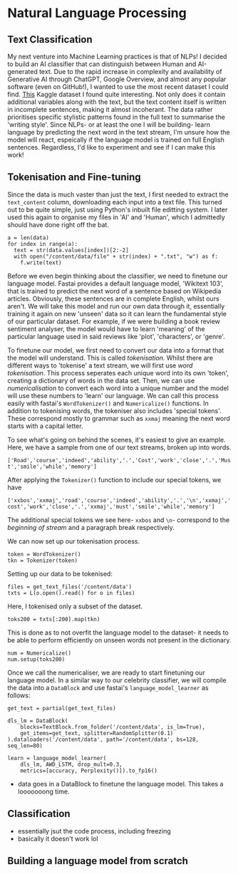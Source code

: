 # Natural Language Processing

## Text Classification
My next venture into Machine Learning practices is that of NLPs! I decided to build an AI classifier that can distinguish between Human and AI-generated text. Due to the rapid increase in complexity and availability of Generative AI through ChatGPT, Google Overview, and almost any popular software (even on GitHub!), I wanted to use the most recent dataset I could find. [This](https://www.kaggle.com/datasets/pratyushpuri/ai-vs-human-content-detection-1000-record-in-2025/data) Kaggle dataset I found quite interesting. Not only does it contain additional variables along with the text, but the text content itself is written in incomplete sentences, making it almost incoherant. The data rather prioritises specific stylistic patterns found in the full text to summarise the 'writing style'. Since NLPs- or at least the one I will be building- learn language by predicting the next word in the text stream, I'm unsure how the model will react, espeically if the language model is trained on full English sentences. Regardless, I'd like to experiment and see if I can make this work!

## Tokenisation and Fine-tuning
Since the data is much vaster than just the text, I first needed to extract the ```text_content``` column, downloading each input into a text file. This turned out to be quite simple, just using Python's inbuilt file editting system. I later used this again to organise my files in 'AI' and 'Human', which I admittedly should have done right off the bat.

    a = len(data)
    for index in range(a):
      text = str(data.values[index])[2:-2]
      with open("/content/data/file" + str(index) + ".txt", "w") as f:
        f.write(text)

Before we even begin thinking about the classifier, we need to finetune our language model. Fastai provides a default language model, 'Wikitext 103', that is trained to predict the next word of a sentence based on Wikipedia articles. Obviously, these sentences are in complete English, whilst ours aren't. We will take this model and run our own data through it, essentially training it again on new 'unseen' data so it can learn the fundamental style of our particular dataset. For example, if we were building a book review sentiment analyser, the model would have to learn 'meaning' of the particular language used in said reviews like 'plot', 'characters', or 'genre'.

To finetune our model, we first need to convert our data into a format that the model will understand. This is called _tokenisation_. Whilst there are different ways to 'tokenise' a text stream, we will first use _word tokenisation_. This process seperates each unique word into its own 'token', creating a dictionary of words in the data set. Then, we can use _numericalisation_ to convert each word into a unique number and the model will use these numbers to 'learn' our language. We can call this process easily with fastai's ```WordTokenizer()``` and ```Numericalize()``` functions. In addition to tokenising words, the tokeniser also includes 'special tokens'. These correspond mostly to grammar such as ```xxmaj``` meaning the next word starts with a capital letter. 

To see what's going on behind the scenes, it's easiest to give an example. Here, we have a sample from one of our text streams, broken up into words.

```['Road','course','indeed','ability','.','Cost','work','close','.','Must','smile','while','memory']```

After applying the ```Tokenizer()``` function to include our special tokens, we have

```['xxbos','xxmaj','road','course','indeed','ability','.','\n','xxmaj','cost','work','close','.','xxmaj','must','smile','while','memory']```

The additional special tokens we see here- ```xxbos``` and ```\n```- correspond to the _beginning of stream_ and a paragraph break respectively.

We can now set up our tokenisation process.

    token = WordTokenizer()
    tkn = Tokenizer(token)

Setting up our data to be tokenised:

    files = get_text_files('/content/data')
    txts = L(o.open().read() for o in files)

Here, I tokenised only a subset of the dataset.

    toks200 = txts[:200].map(tkn)

This is done as to not overfit the language model to the dataset- it needs to be able to perform efficiently on unseen words not present in the dictionary. 

    num = Numericalize()
    num.setup(toks200)

Once we call the numericaliser, we are ready to start finetuning our language model. In a similar way to our celebrity classifier, we will compile the data into a ```DataBlock``` and use fastai's ```language_model_learner``` as follows:

    get_text = partial(get_text_files)

    dls_lm = DataBlock(
        blocks=TextBlock.from_folder('/content/data', is_lm=True),
        get_items=get_text, splitter=RandomSplitter(0.1)
    ).dataloaders('/content/data', path='/content/data', bs=128, seq_len=80)

    learn = language_model_learner(
        dls_lm, AWD_LSTM, drop_mult=0.3, 
        metrics=[accuracy, Perplexity()]).to_fp16()

- data goes in a DataBlock to finetune the language model. This takes a looooooong time.

## Classification
- essentially jsut the code process, including freezing
- basically it doesn't work lol

## Building a language model from scratch
